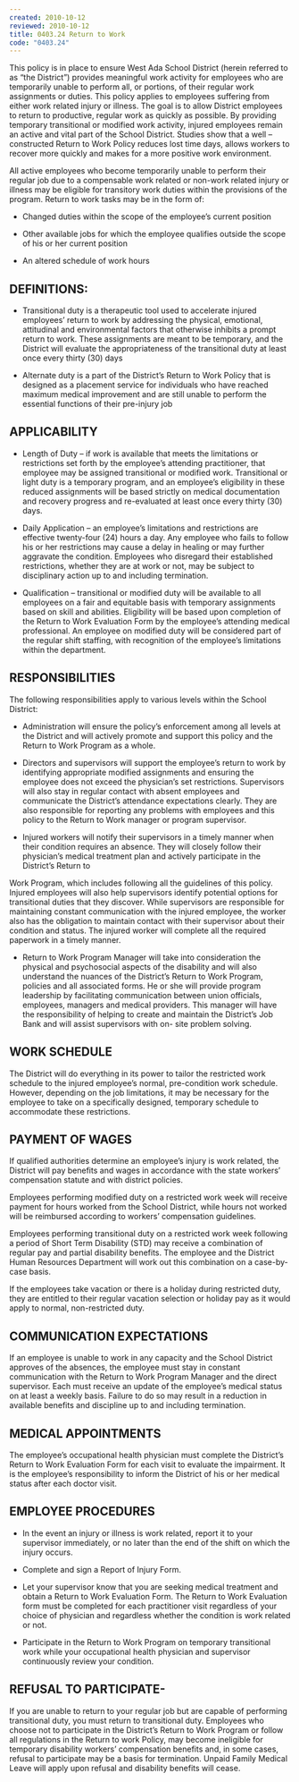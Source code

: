 ```yaml
---
created: 2010-10-12
reviewed: 2010-10-12
title: 0403.24 Return to Work
code: "0403.24"
---
```


This policy is in place to ensure West Ada School District (herein referred to as “the District”) provides meaningful work activity for employees who are temporarily unable to perform all, or portions, of their regular work assignments or duties. This policy applies to employees suffering from either work related injury or illness. The goal is to allow District employees to return to productive, regular work as quickly as possible. By providing temporary transitional or modified work activity, injured employees remain an active and vital part of the School District. Studies show that a well –constructed Return to Work Policy reduces lost time days, allows workers to recover more quickly and makes for a more positive work environment.

All active employees who become temporarily unable to perform their regular job due to a compensable work related or non-work related injury or illness may be eligible for transitory work duties within the provisions of the program. Return to work tasks may be in the form of:

- Changed duties within the scope of the employee’s current position

- Other available jobs for which the employee qualifies outside the scope of his or her current position

- An altered schedule of work hours

## DEFINITIONS:

- Transitional duty is a therapeutic tool used to accelerate injured employees’ return to work by addressing the physical, emotional, attitudinal and environmental factors that otherwise inhibits a prompt return to work. These assignments are meant to be temporary, and the District will evaluate the appropriateness of the transitional duty at least once every thirty (30) days

- Alternate duty is a part of the District’s Return to Work Policy that is designed as a placement service for individuals who have reached maximum medical improvement and are still unable to perform the essential functions of their pre-injury job

## APPLICABILITY

- Length of Duty – if work is available that meets the limitations or restrictions set forth by the employee’s attending practitioner, that employee may be assigned transitional or modified work. Transitional or light duty is a temporary program, and an employee’s eligibility in these reduced assignments will be based strictly on medical documentation and recovery progress and re-evaluated at least once every thirty (30) days.

- Daily Application – an employee’s limitations and restrictions are effective twenty-four (24) hours a day. Any employee who fails to follow his or her restrictions may cause a delay in healing or may further aggravate the condition. Employees who disregard their established restrictions, whether they are at work or not, may be subject to disciplinary action up to and including termination.

- Qualification – transitional or modified duty will be available to all employees on a fair and equitable basis with temporary assignments based on skill and abilities. Eligibility will be based upon completion of the Return to Work Evaluation Form by the employee’s attending medical professional. An employee on modified duty will be considered part of the regular shift staffing, with recognition of the employee’s limitations within the department.

## RESPONSIBILITIES

The following responsibilities apply to various levels within the School District:

- Administration will ensure the policy’s enforcement among all levels at the District and will actively promote and support this policy and the Return to Work Program as a whole.

- Directors and supervisors will support the employee’s return to work by identifying appropriate modified assignments and ensuring the employee does not exceed the physician’s set restrictions. Supervisors will also stay in regular contact with absent employees and communicate the District’s attendance expectations clearly. They are also responsible for reporting any problems with employees and this policy to the Return to Work manager or program supervisor.

- Injured workers will notify their supervisors in a timely manner when their condition requires an absence. They will closely follow their physician’s medical treatment plan and actively participate in the District’s Return to

Work Program, which includes following all the guidelines of this policy. Injured employees will also help supervisors identify potential options for transitional duties that they discover. While supervisors are responsible for maintaining constant communication with the injured employee, the worker also has the obligation to maintain contact with their supervisor about their condition and status. The injured worker will complete all the required paperwork in a timely manner.

- Return to Work Program Manager will take into consideration the physical and psychosocial aspects of the disability and will also understand the nuances of the District’s Return to Work Program, policies and all associated forms. He or she will provide program leadership by facilitating communication between union officials, employees, managers and medical providers. This manager will have the responsibility of helping to create and maintain the District’s Job Bank and will assist supervisors with on- site problem solving.

## WORK SCHEDULE

The District will do everything in its power to tailor the restricted work schedule to the injured employee’s normal, pre-condition work schedule. However, depending on the job limitations, it may be necessary for the employee to take on a specifically designed, temporary schedule to accommodate these restrictions.

## PAYMENT OF WAGES

If qualified authorities determine an employee’s injury is work related, the District will pay benefits and wages in accordance with the state workers’ compensation statute and with district policies.

Employees performing modified duty on a restricted work week will receive payment for hours worked from the School District, while hours not worked will be reimbursed according to workers’ compensation guidelines.

Employees performing transitional duty on a restricted work week following a period of Short Term Disability (STD) may receive a combination of regular pay and partial disability benefits. The employee and the District Human Resources Department will work out this combination on a case-by-case basis.

If the employees take vacation or there is a holiday during restricted duty, they are entitled to their regular vacation selection or holiday pay as it would apply to normal, non-restricted duty.

## COMMUNICATION EXPECTATIONS

If an employee is unable to work in any capacity and the School District approves of the absences, the employee must stay in constant communication with the Return to Work Program Manager and the direct supervisor. Each must receive an update of the employee’s medical status on at least a weekly basis. Failure to do so may result in a reduction in available benefits and discipline up to and including termination.

## MEDICAL APPOINTMENTS

The employee’s occupational health physician must complete the District’s Return to Work Evaluation Form for each visit to evaluate the impairment. It is the employee’s responsibility to inform the District of his or her medical status after each doctor visit.

## EMPLOYEE PROCEDURES

- In the event an injury or illness is work related, report it to your supervisor immediately, or no later than the end of the shift on which the injury occurs.

- Complete and sign a Report of Injury Form.

- Let your supervisor know that you are seeking medical treatment and obtain a Return to Work Evaluation Form. The Return to Work Evaluation form must be completed for each practitioner visit regardless of your choice of physician and regardless whether the condition is work related or not.

- Participate in the Return to Work Program on temporary transitional work while your occupational health physician and supervisor continuously review your condition.

## REFUSAL TO PARTICIPATE-

If you are unable to return to your regular job but are capable of performing transitional duty, you must return to transitional duty. Employees who choose not to participate in the District’s Return to Work Program or follow all regulations in the Return to work Policy, may become ineligible for temporary disability workers’ compensation benefits and, in some cases, refusal to participate may be a basis for termination. Unpaid Family Medical Leave will apply upon refusal and disability benefits will cease.

